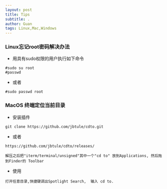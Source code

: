 ```yaml
---
layout: post
title: Tips
subtitle: .
author: Guan
tags: Linux,Mac,Windows
---
```


### Linux忘记root密码解决办法
- 用具有sudo权限的用户执行如下命令
```
#sudo su root
#passwd
```
- 或者
```
#sudo passwd root
```

### MacOS 终端定位当前目录
- 安装插件
```
git clone https://github.com/jbtule/cdto.git
```
- 或者 
```
https://github.com/jbtule/cdto/releases/
```

```
解压之后把"iterm/terminal/unsigned"其中一个"cd to" 放到Applications, 然后拖到Finder的 Toolbar
```

- 使用
```
打开任意目录,快捷键调出Spotlight Search,  输入 cd to.
```
